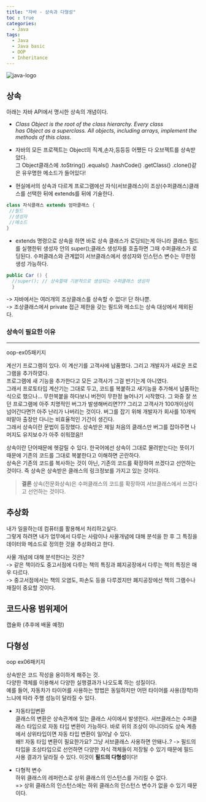 ```yaml
---
title: "자바 - 상속과 다형성"
toc : true
categories:
  - Java
tags:
  - Java
  - Java basic
  - OOP
  - Inheritance
---
```


![java-logo](https://user-images.githubusercontent.com/68311188/92201199-e4e6a200-eeb6-11ea-9f5b-76b79db3564f.png)

## 상속

아래는 자바 API에서 명시한 상속의 개념이다.
* *Class Object is the root of the class hierarchy. Every class has Object as a superclass. All objects, including arrays, implement the methods of this class.*

* 자바의 모든 프로젝트는 Object의 직계,손자,등등등 어쨌든 다 오브젝트를 상속받았다.  
그 Object클래스에 .toString() .equals() .hashCode() .getClass() .clone()같은 유우명한 메소드가 들어있다!

* 현실에서의 상속과 다르게 프로그램에선 자식(서브클래스)이 조상(수퍼클래스)클래스를 선택한 뒤에 extends를 뒤에 기술한다.
```java
class 자식클래스 extends 엄마클래스 {
 //필드
 //생성자
 //메소드
}
```
* extends 명령으로 상속을 하면 바로 상속 클래스가 로딩되는게 아니라 클래스 필드를 실행한뒤 생성자 안의 super();클래스 생성자를 호출하면 그때 수퍼클래스가 로딩된다. 수퍼클래스와 관계없이 서브클래스에서 생성자와 인스턴스 변수는 무한정 생성 가능하다.
```java
public Car () {
  //super(); // 상속할때 기본적으로 생성되는 수퍼클래스 생성자
  }
```

-> 자바에서는 여러개의 조상클래스를 상속할 수 없다! 단 하나뿐.  
-> 조상클래스에서 private 접근 제한을 갖는 필드와 메소드는 상속 대상에서 제외된다.

### 상속이 필요한 이유
-----------------------
oop-ex05패키지

계산기 프로그램이 있다. 이 계산기를 고객사에 납품했다. 그리고 개발자가 새로운 프로그램을 추가하였다.  
프로그램에 새 기능을 추가한다고 모든 고객사가 그걸 반기는게 아니였다.  
그래서 프로토타입 계산기는 그대로 두고, 코드를 복붙하고 새기능을 추가해서 납품하는 식으로 했으나... 무한복붙을 하다보니 버전이 무한정 늘어나기 시작했다. 그 와중 잘 쓰던 프로그램에 아주 치명적인 버그가 발생해버리면??? 그리고 고객사가 100개이상이 넘어간다면?! 아주 난리가 나버리는 것이다. 버그를 잡기 위해 개발자가 회사를 10개씩 떠맡아 출장만 다니는 비효율적인 기간이 생긴다.  
그래서 상속이란 문법이 등장했다. 상속받은 제일 처음의 클래스만 버그를 잡아주면 나머지도 유지보수가 아주 쉬워졌음!!  



상속이란 단어때문에 헷갈릴 수 있다. 한국어에선 상속이 그대로 물려받는다는 뜻이기 때문에 기존의 코드를 그대로 복붙한다고 이해하면 곤란하다.  
상속은 기존의 코드를 복사하는 것이 아닌, 기존의 코드를 확장하여 쓰겠다고 선언하는 것이다. 즉 상속은 상속받은 클래스의 링크정보를 가지고 있는 것이다.



> **결론** 
> 상속(전문화상속)은 수퍼클래스의 코드를 확장하여 서브클래스에서 쓰겠다고 선언하는 것이다.


## 추상화
내가 일을하는데 컴퓨터를 활용해서 처리하고싶다.  
그렇게 하려면 내가 업무에서 다루는 사람이나 사물개념에 대해 분석을 한 후 그 특징을 데이터와 메소드로 정의한 것을 추상화라고 한다.

사물 개념에 대해 분석한다는 것은?  
-> 같은 책이라도 중고서점에 다루는 책의 특징과 폐지공장에서 다루는 책의 특징은 매우 다르다.  
-> 중고서점에서는 책의 오염도, 파손도 등을 다루겠지만 폐지공장에선 책의 그램수나 재질이 중요할 것이다.


## 코드사용 범위제어

캡슐화 (추후에 배울 예정)

## 다형성 

oop ex06패키지 

상속받은 코드 작성을 용이하게 해주는 것.  
다양한 객체를 이용해서 다양한 실행결과가 나오도록 하는 성질이다.  
예를 들어, 자동차가 타이어를 사용하는 방법은 동일하지만 어떤 타이어를 사용(장착)하느냐에 따라 주행 성능이 달라질 수 있다.

* 자동타입변환  
클래스의 변환은 상속관계에 있는 클래스 사이에서 발생한다.   서브클래스는 수퍼클래스 타입으로 자동 타입 변환이 가능하다. 바로 위의 조상이 아니더라도 상속 계층에서 상위타입이면 자동 타입 변환이 일어날 수 있다.  
왜!! 자동 타입 변환이 필요한가요? 그냥 서브클래스 사용하면 안돼나..?
-> 필드의 타입을 조상타입으로 선언하면 다양한 자식 객체들이 저장될 수 있기 때문에 필드 사용 결과가 달라질 수 있다. 이것이 **필드의 다형성**이다!

* 다형적 변수  
하위 클래스의 레퍼런스로 상위 클래스의 인스턴스를 가리킬 수 없다.  
=> 상위 클래스의 인스턴스에는 하위 클래스의 인스턴스 변수가 없을 수 있기 때문이다.











